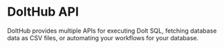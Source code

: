 # DoltHub API

DoltHub provides multiple APIs for executing Dolt SQL, fetching database data as CSV files, or automating your workflows for your database.&#x20;
